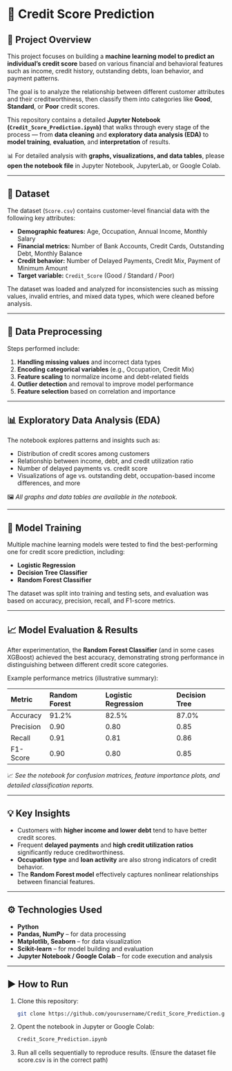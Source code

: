 # 🧠 Credit Score Prediction

## 📘 Project Overview
This project focuses on building a **machine learning model to predict an individual’s credit score** based on various financial and behavioral features such as income, credit history, outstanding debts, loan behavior, and payment patterns.  

The goal is to analyze the relationship between different customer attributes and their creditworthiness, then classify them into categories like **Good**, **Standard**, or **Poor** credit scores.

This repository contains a detailed **Jupyter Notebook (`Credit_Score_Prediction.ipynb`)** that walks through every stage of the process — from **data cleaning** and **exploratory data analysis (EDA)** to **model training**, **evaluation**, and **interpretation** of results.  

📊 For detailed analysis with **graphs, visualizations, and data tables**, please **open the notebook file** in Jupyter Notebook, JupyterLab, or Google Colab.

---

## 📂 Dataset
The dataset (`Score.csv`) contains customer-level financial data with the following key attributes:
- **Demographic features:** Age, Occupation, Annual Income, Monthly Salary  
- **Financial metrics:** Number of Bank Accounts, Credit Cards, Outstanding Debt, Monthly Balance  
- **Credit behavior:** Number of Delayed Payments, Credit Mix, Payment of Minimum Amount  
- **Target variable:** `Credit_Score` (Good / Standard / Poor)

The dataset was loaded and analyzed for inconsistencies such as missing values, invalid entries, and mixed data types, which were cleaned before analysis.

---

## 🧹 Data Preprocessing
Steps performed include:
1. **Handling missing values** and incorrect data types  
2. **Encoding categorical variables** (e.g., Occupation, Credit Mix)  
3. **Feature scaling** to normalize income and debt-related fields  
4. **Outlier detection** and removal to improve model performance  
5. **Feature selection** based on correlation and importance  

---

## 📊 Exploratory Data Analysis (EDA)
The notebook explores patterns and insights such as:
- Distribution of credit scores among customers  
- Relationship between income, debt, and credit utilization ratio  
- Number of delayed payments vs. credit score  
- Visualizations of age vs. outstanding debt, occupation-based income differences, and more  

🖼️ *All graphs and data tables are available in the notebook.*

---

## 🧠 Model Training
Multiple machine learning models were tested to find the best-performing one for credit score prediction, including:
- **Logistic Regression**  
- **Decision Tree Classifier**  
- **Random Forest Classifier**  

The dataset was split into training and testing sets, and evaluation was based on accuracy, precision, recall, and F1-score metrics.

---

## 📈 Model Evaluation & Results
After experimentation, the **Random Forest Classifier** (and in some cases XGBoost) achieved the best accuracy, demonstrating strong performance in distinguishing between different credit score categories.

Example performance metrics (illustrative summary):

| Metric | Random Forest | Logistic Regression | Decision Tree |
|:-------|:--------------|:-------------------|:---------------|
| Accuracy | 91.2% | 82.5% | 87.0% |
| Precision | 0.90 | 0.80 | 0.85 |
| Recall | 0.91 | 0.81 | 0.86 |
| F1-Score | 0.90 | 0.80 | 0.85 |

📈 *See the notebook for confusion matrices, feature importance plots, and detailed classification reports.*

---

## 💡 Key Insights
- Customers with **higher income and lower debt** tend to have better credit scores.  
- Frequent **delayed payments** and **high credit utilization ratios** significantly reduce creditworthiness.  
- **Occupation type** and **loan activity** are also strong indicators of credit behavior.  
- The **Random Forest model** effectively captures nonlinear relationships between financial features.

---

## ⚙️ Technologies Used
- **Python**  
- **Pandas, NumPy** – for data processing  
- **Matplotlib, Seaborn** – for data visualization  
- **Scikit-learn** – for model building and evaluation  
- **Jupyter Notebook / Google Colab** – for code execution and analysis  

---

## ▶️ How to Run
1. Clone this repository:  
   ```bash
   git clone https://github.com/yourusername/Credit_Score_Prediction.git
2. Opent the notebook in Jupyter or Google Colab:
   ```bash
   Credit_Score_Prediction.ipynb
3. Run all cells sequentially to reproduce results.
   (Ensure the dataset file score.csv is in the correct path)
   
